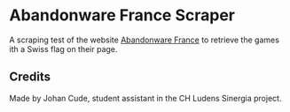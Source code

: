 # Abandonware France Scraper

A scraping test of the website [Abandonware France](https://www.abandonware_france.org) to retrieve the games ith a Swiss flag on their page.

## Credits

Made by Johan Cude, student assistant in the CH Ludens Sinergia project.
